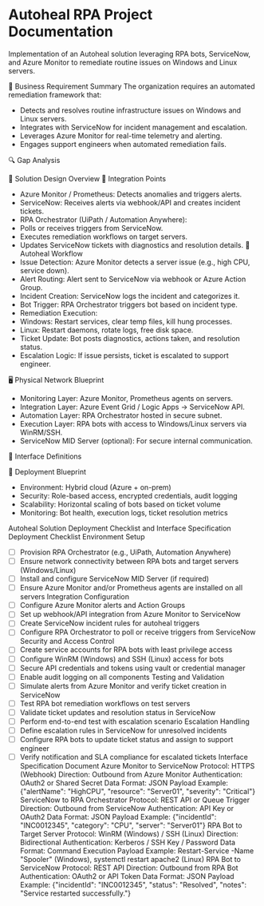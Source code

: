 # Autoheal RPA Project Documentation

Implementation of an Autoheal solution leveraging RPA bots, ServiceNow, and Azure Monitor to remediate routine issues on Windows and Linux servers.

🧭 Business Requirement Summary
The organization requires an automated remediation framework that:
- Detects and resolves routine infrastructure issues on Windows and Linux servers.
- Integrates with ServiceNow for incident management and escalation.
- Leverages Azure Monitor for real-time telemetry and alerting.
- Engages support engineers when automated remediation fails.

🔍 Gap Analysis

🧩 Solution Design Overview
🔗 Integration Points
- Azure Monitor / Prometheus: Detects anomalies and triggers alerts.
- ServiceNow: Receives alerts via webhook/API and creates incident tickets.
- RPA Orchestrator (UiPath / Automation Anywhere):
- Polls or receives triggers from ServiceNow.
- Executes remediation workflows on target servers.
- Updates ServiceNow tickets with diagnostics and resolution details.
🔄 Autoheal Workflow
- Issue Detection: Azure Monitor detects a server issue (e.g., high CPU, service down).
- Alert Routing: Alert sent to ServiceNow via webhook or Azure Action Group.
- Incident Creation: ServiceNow logs the incident and categorizes it.
- Bot Trigger: RPA Orchestrator triggers bot based on incident type.
- Remediation Execution:
- Windows: Restart services, clear temp files, kill hung processes.
- Linux: Restart daemons, rotate logs, free disk space.
- Ticket Update: Bot posts diagnostics, actions taken, and resolution status.
- Escalation Logic: If issue persists, ticket is escalated to support engineer.

🖥️ Physical Network Blueprint
- Monitoring Layer: Azure Monitor, Prometheus agents on servers.
- Integration Layer: Azure Event Grid / Logic Apps → ServiceNow API.
- Automation Layer: RPA Orchestrator hosted in secure subnet.
- Execution Layer: RPA bots with access to Windows/Linux servers via WinRM/SSH.
- ServiceNow MID Server (optional): For secure internal communication.

🔌 Interface Definitions

🚀 Deployment Blueprint
- Environment: Hybrid cloud (Azure + on-prem)
- Security: Role-based access, encrypted credentials, audit logging
- Scalability: Horizontal scaling of bots based on ticket volume
- Monitoring: Bot health, execution logs, ticket resolution metrics

Autoheal Solution Deployment Checklist and Interface Specification
Deployment Checklist
Environment Setup
- ☐ Provision RPA Orchestrator (e.g., UiPath, Automation Anywhere)
- ☐ Ensure network connectivity between RPA bots and target servers (Windows/Linux)
- ☐ Install and configure ServiceNow MID Server (if required)
- ☐ Ensure Azure Monitor and/or Prometheus agents are installed on all servers
Integration Configuration
- ☐ Configure Azure Monitor alerts and Action Groups
- ☐ Set up webhook/API integration from Azure Monitor to ServiceNow
- ☐ Create ServiceNow incident rules for autoheal triggers
- ☐ Configure RPA Orchestrator to poll or receive triggers from ServiceNow
Security and Access Control
- ☐ Create service accounts for RPA bots with least privilege access
- ☐ Configure WinRM (Windows) and SSH (Linux) access for bots
- ☐ Secure API credentials and tokens using vault or credential manager
- ☐ Enable audit logging on all components
Testing and Validation
- ☐ Simulate alerts from Azure Monitor and verify ticket creation in ServiceNow
- ☐ Test RPA bot remediation workflows on test servers
- ☐ Validate ticket updates and resolution status in ServiceNow
- ☐ Perform end-to-end test with escalation scenario
Escalation Handling
- ☐ Define escalation rules in ServiceNow for unresolved incidents
- ☐ Configure RPA bots to update ticket status and assign to support engineer
- ☐ Verify notification and SLA compliance for escalated tickets
Interface Specification Document
Azure Monitor to ServiceNow
Protocol: HTTPS (Webhook)
Direction: Outbound from Azure Monitor
Authentication: OAuth2 or Shared Secret
Data Format: JSON
Payload Example: {"alertName": "HighCPU", "resource": "Server01", "severity": "Critical"}
ServiceNow to RPA Orchestrator
Protocol: REST API or Queue Trigger
Direction: Outbound from ServiceNow
Authentication: API Key or OAuth2
Data Format: JSON
Payload Example: {"incidentId": "INC0012345", "category": "CPU", "server": "Server01"}
RPA Bot to Target Server
Protocol: WinRM (Windows) / SSH (Linux)
Direction: Bidirectional
Authentication: Kerberos / SSH Key / Password
Data Format: Command Execution
Payload Example: Restart-Service -Name "Spooler" (Windows), systemctl restart apache2 (Linux)
RPA Bot to ServiceNow
Protocol: REST API
Direction: Outbound from RPA Bot
Authentication: OAuth2 or API Token
Data Format: JSON
Payload Example: {"incidentId": "INC0012345", "status": "Resolved", "notes": "Service restarted successfully."}
